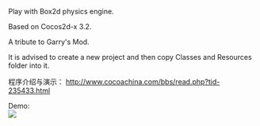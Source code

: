 Play with Box2d physics engine.

Based on Cocos2d-x 3.2.

A tribute to Garry's Mod.

It is advised to create a new project and then copy Classes and Resources folder into it.


程序介绍与演示：
http://www.cocoachina.com/bbs/read.php?tid-235433.html


Demo:
<br>
<img src="https://github.com/douxt/PhysicsPlayground/blob/master/Resources/car.gif">



